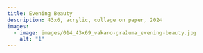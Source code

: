 ```yaml
---
title: Evening Beauty
description: 43x6, acrylic, collage on paper, 2024
images:
  - image: images/014_43x69_vakaro-gražuma_evening-beauty.jpg
    alt: "1"
---
```

